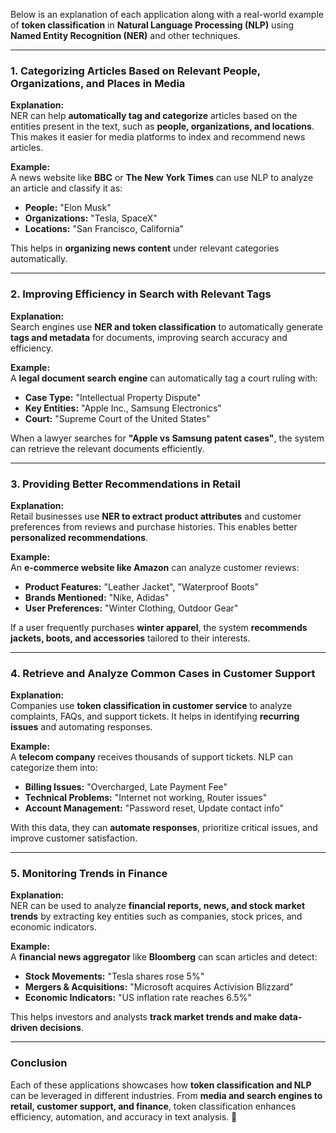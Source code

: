 Below is an explanation of each application along with a real-world example of **token classification** in **Natural Language Processing (NLP)** using **Named Entity Recognition (NER)** and other techniques.

---

### **1. Categorizing Articles Based on Relevant People, Organizations, and Places in Media**
**Explanation:**  
NER can help **automatically tag and categorize** articles based on the entities present in the text, such as **people, organizations, and locations**. This makes it easier for media platforms to index and recommend news articles.

**Example:**  
A news website like **BBC** or **The New York Times** can use NLP to analyze an article and classify it as:
- **People:** "Elon Musk"
- **Organizations:** "Tesla, SpaceX"
- **Locations:** "San Francisco, California"

This helps in **organizing news content** under relevant categories automatically.

---

### **2. Improving Efficiency in Search with Relevant Tags**
**Explanation:**  
Search engines use **NER and token classification** to automatically generate **tags and metadata** for documents, improving search accuracy and efficiency.

**Example:**  
A **legal document search engine** can automatically tag a court ruling with:
- **Case Type:** "Intellectual Property Dispute"
- **Key Entities:** "Apple Inc., Samsung Electronics"
- **Court:** "Supreme Court of the United States"

When a lawyer searches for **"Apple vs Samsung patent cases"**, the system can retrieve the relevant documents efficiently.

---

### **3. Providing Better Recommendations in Retail**
**Explanation:**  
Retail businesses use **NER to extract product attributes** and customer preferences from reviews and purchase histories. This enables better **personalized recommendations**.

**Example:**  
An **e-commerce website like Amazon** can analyze customer reviews:
- **Product Features:** "Leather Jacket", "Waterproof Boots"
- **Brands Mentioned:** "Nike, Adidas"
- **User Preferences:** "Winter Clothing, Outdoor Gear"

If a user frequently purchases **winter apparel**, the system **recommends jackets, boots, and accessories** tailored to their interests.

---

### **4. Retrieve and Analyze Common Cases in Customer Support**
**Explanation:**  
Companies use **token classification in customer service** to analyze complaints, FAQs, and support tickets. It helps in identifying **recurring issues** and automating responses.

**Example:**  
A **telecom company** receives thousands of support tickets. NLP can categorize them into:
- **Billing Issues:** "Overcharged, Late Payment Fee"
- **Technical Problems:** "Internet not working, Router issues"
- **Account Management:** "Password reset, Update contact info"

With this data, they can **automate responses**, prioritize critical issues, and improve customer satisfaction.

---

### **5. Monitoring Trends in Finance**
**Explanation:**  
NER can be used to analyze **financial reports, news, and stock market trends** by extracting key entities such as companies, stock prices, and economic indicators.

**Example:**  
A **financial news aggregator** like **Bloomberg** can scan articles and detect:
- **Stock Movements:** "Tesla shares rose 5%"
- **Mergers & Acquisitions:** "Microsoft acquires Activision Blizzard"
- **Economic Indicators:** "US inflation rate reaches 6.5%"

This helps investors and analysts **track market trends and make data-driven decisions**.

---

### **Conclusion**
Each of these applications showcases how **token classification and NLP** can be leveraged in different industries. From **media and search engines to retail, customer support, and finance**, token classification enhances efficiency, automation, and accuracy in text analysis. 🚀
